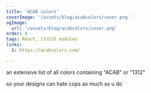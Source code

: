 ```yaml
---
title: 'ACAB colors'
coverImage: '/assets/blog/acabcolors/cover.png'
ogImage:
  url: '/assets/blog/acabcolors/cover.png'
order: 4
tags: React, (S)CSS modules
links:
  1: https://acabcolors.com/

---
```


an extensive list of all colors containing "ACAB" or "1312"

so your designs can hate cops as much as u do
